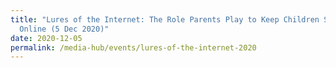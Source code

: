 ```yaml
---
title: "Lures of the Internet: The Role Parents Play to Keep Children Safe
  Online (5 Dec 2020)"
date: 2020-12-05
permalink: /media-hub/events/lures-of-the-internet-2020
---
```

